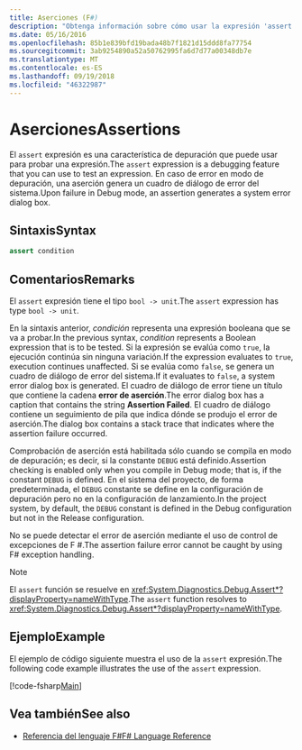 ```yaml
---
title: Aserciones (F#)
description: "Obtenga información sobre cómo usar la expresión 'assert' como una característica de depuración para probar las expresiones en el lenguaje de programación F #."
ms.date: 05/16/2016
ms.openlocfilehash: 85b1e839bfd19bada48b7f1821d15ddd8fa77754
ms.sourcegitcommit: 3ab9254890a52a50762995fa6d7d77a00348db7e
ms.translationtype: MT
ms.contentlocale: es-ES
ms.lasthandoff: 09/19/2018
ms.locfileid: "46322987"
---
```

# <a name="assertions"></a><span data-ttu-id="e8fac-103">Aserciones</span><span class="sxs-lookup"><span data-stu-id="e8fac-103">Assertions</span></span>

<span data-ttu-id="e8fac-104">El `assert` expresión es una característica de depuración que puede usar para probar una expresión.</span><span class="sxs-lookup"><span data-stu-id="e8fac-104">The `assert` expression is a debugging feature that you can use to test an expression.</span></span> <span data-ttu-id="e8fac-105">En caso de error en modo de depuración, una aserción genera un cuadro de diálogo de error del sistema.</span><span class="sxs-lookup"><span data-stu-id="e8fac-105">Upon failure in Debug mode, an assertion generates a system error dialog box.</span></span>

## <a name="syntax"></a><span data-ttu-id="e8fac-106">Sintaxis</span><span class="sxs-lookup"><span data-stu-id="e8fac-106">Syntax</span></span>

```fsharp
assert condition
```

## <a name="remarks"></a><span data-ttu-id="e8fac-107">Comentarios</span><span class="sxs-lookup"><span data-stu-id="e8fac-107">Remarks</span></span>

<span data-ttu-id="e8fac-108">El `assert` expresión tiene el tipo `bool -> unit`.</span><span class="sxs-lookup"><span data-stu-id="e8fac-108">The `assert` expression has type `bool -> unit`.</span></span>

<span data-ttu-id="e8fac-109">En la sintaxis anterior, *condición* representa una expresión booleana que se va a probar.</span><span class="sxs-lookup"><span data-stu-id="e8fac-109">In the previous syntax, *condition* represents a Boolean expression that is to be tested.</span></span> <span data-ttu-id="e8fac-110">Si la expresión se evalúa como `true`, la ejecución continúa sin ninguna variación.</span><span class="sxs-lookup"><span data-stu-id="e8fac-110">If the expression evaluates to `true`, execution continues unaffected.</span></span> <span data-ttu-id="e8fac-111">Si se evalúa como `false`, se genera un cuadro de diálogo de error del sistema.</span><span class="sxs-lookup"><span data-stu-id="e8fac-111">If it evaluates to `false`, a system error dialog box is generated.</span></span> <span data-ttu-id="e8fac-112">El cuadro de diálogo de error tiene un título que contiene la cadena **error de aserción**.</span><span class="sxs-lookup"><span data-stu-id="e8fac-112">The error dialog box has a caption that contains the string **Assertion Failed**.</span></span> <span data-ttu-id="e8fac-113">El cuadro de diálogo contiene un seguimiento de pila que indica dónde se produjo el error de aserción.</span><span class="sxs-lookup"><span data-stu-id="e8fac-113">The dialog box contains a stack trace that indicates where the assertion failure occurred.</span></span>

<span data-ttu-id="e8fac-114">Comprobación de aserción está habilitada sólo cuando se compila en modo de depuración; es decir, si la constante `DEBUG` está definido.</span><span class="sxs-lookup"><span data-stu-id="e8fac-114">Assertion checking is enabled only when you compile in Debug mode; that is, if the constant `DEBUG` is defined.</span></span> <span data-ttu-id="e8fac-115">En el sistema del proyecto, de forma predeterminada, el `DEBUG` constante se define en la configuración de depuración pero no en la configuración de lanzamiento.</span><span class="sxs-lookup"><span data-stu-id="e8fac-115">In the project system, by default, the `DEBUG` constant is defined in the Debug configuration but not in the Release configuration.</span></span>

<span data-ttu-id="e8fac-116">No se puede detectar el error de aserción mediante el uso de control de excepciones de F #.</span><span class="sxs-lookup"><span data-stu-id="e8fac-116">The assertion failure error cannot be caught by using F# exception handling.</span></span>

>[!NOTE]
<span data-ttu-id="e8fac-117">El `assert` función se resuelve en <xref:System.Diagnostics.Debug.Assert*?displayProperty=nameWithType>.</span><span class="sxs-lookup"><span data-stu-id="e8fac-117">The `assert` function resolves to <xref:System.Diagnostics.Debug.Assert*?displayProperty=nameWithType>.</span></span>

## <a name="example"></a><span data-ttu-id="e8fac-118">Ejemplo</span><span class="sxs-lookup"><span data-stu-id="e8fac-118">Example</span></span>

<span data-ttu-id="e8fac-119">El ejemplo de código siguiente muestra el uso de la `assert` expresión.</span><span class="sxs-lookup"><span data-stu-id="e8fac-119">The following code example illustrates the use of the `assert` expression.</span></span>

[!code-fsharp[Main](../../../samples/snippets/fsharp/lang-ref-2/snippet5401.fs)]

## <a name="see-also"></a><span data-ttu-id="e8fac-120">Vea también</span><span class="sxs-lookup"><span data-stu-id="e8fac-120">See also</span></span>

- [<span data-ttu-id="e8fac-121">Referencia del lenguaje F#</span><span class="sxs-lookup"><span data-stu-id="e8fac-121">F# Language Reference</span></span>](index.md)
